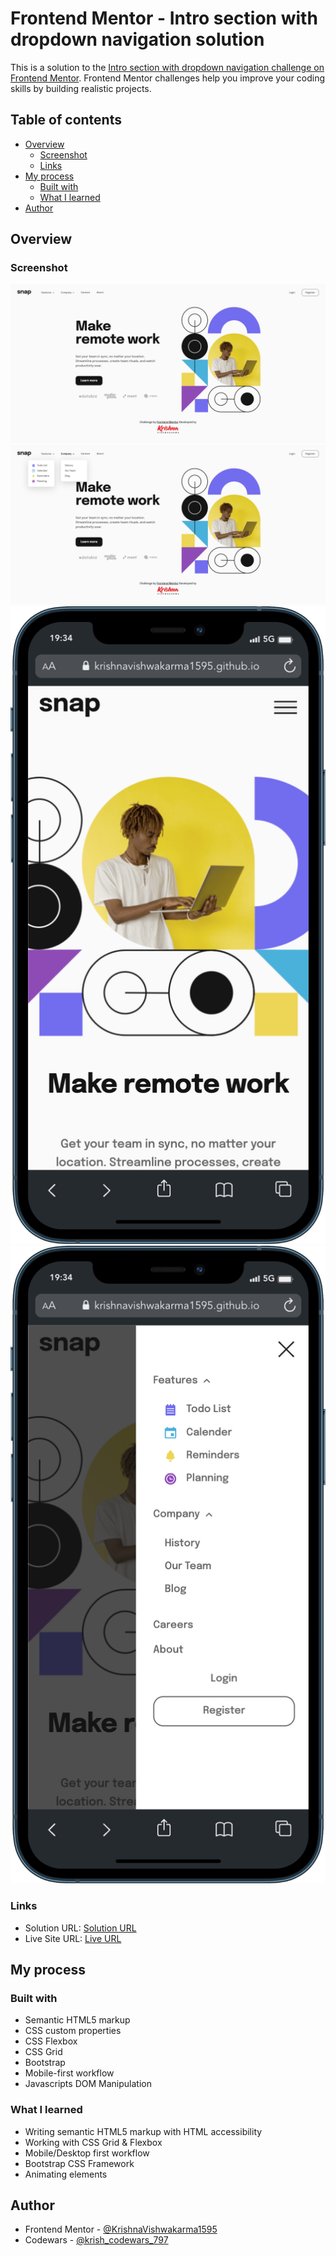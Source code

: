 # Frontend Mentor - Intro section with dropdown navigation solution

This is a solution to the [Intro section with dropdown navigation challenge on Frontend Mentor](https://www.frontendmentor.io/challenges/intro-section-with-dropdown-navigation-ryaPetHE5). Frontend Mentor challenges help you improve your coding skills by building realistic projects. 

## Table of contents

- [Overview](#overview)
  - [Screenshot](#screenshot)
  - [Links](#links)
- [My process](#my-process)
  - [Built with](#built-with)
  - [What I learned](#what-i-learned)  
- [Author](#author)

## Overview

### Screenshot

![](./screenshot-default-view.png)
![](./screenshot-default-dropdown-view.png)
![](./mobile.png)
![](./mobile-navmenu.png)

### Links

- Solution URL: [Solution URL](https://www.frontendmentor.io/solutions/responsive-intro-section-with-dropdown-navigation-using-bootstrap-c7zpAg3H55)
- Live Site URL: [Live URL](https://krishnavishwakarma1595.github.io/frontend-mentor/Junior/intro-section-with-dropdown-navigation/)

## My process

### Built with

- Semantic HTML5 markup
- CSS custom properties
- CSS Flexbox
- CSS Grid
- Bootstrap
- Mobile-first workflow
- Javascripts DOM Manipulation

### What I learned

- Writing semantic HTML5 markup with HTML accessibility
- Working with CSS Grid & Flexbox
- Mobile/Desktop first workflow
- Bootstrap CSS Framework
- Animating elements

## Author

- Frontend Mentor - [@KrishnaVishwakarma1595](https://www.frontendmentor.io/profile/KrishnaVishwakarma1595)
- Codewars - [@krish_codewars_797](https://www.codewars.com/users/krish_codewars_797)